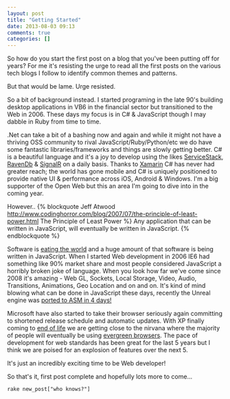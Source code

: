 ```yaml
---
layout: post
title: "Getting Started"
date: 2013-08-03 09:13
comments: true
categories: []
---
```


So how do you start the first post on a blog that you've been putting off for years? For me it's resisting the urge to read all the first posts on the various tech blogs I follow to identify common themes and patterns.

But that would be lame. Urge resisted.

So a bit of background instead. I started programing in the late 90's building desktop applications in VB6 in the financial sector but transitioned to the Web in 2006. These days my focus is in C# & JavaScript though I may dabble in Ruby from time to time. 

.Net can take a bit of a bashing now and again and while it might not have a thriving OSS community to rival JavaScript/Ruby/Python/etc we do have some fantastic libraries/frameworks and things are slowly getting better. C# is a beautiful language and it's a joy to develop using the likes [ServiceStack](https://github.com/ServiceStack/ServiceStack/wiki "ServiceStack"), [RavenDb](http://ravendb.net/ "RavenDb") & [SignalR](https://github.com/SignalR/SignalR "SignalR") on a daily basis. Thanks to [Xamarin](http://xamarin.com "Xamarin") C# has never had greater reach; the world has gone mobile and C# is uniquely positioned to provide native UI & performance across iOS, Android & Windows. I'm a big supporter of the Open Web but this an area I'm going to dive into in the coming year.

However..
{% blockquote Jeff Atwood http://www.codinghorror.com/blog/2007/07/the-principle-of-least-power.html The Principle of Least Power %}
Any application that can be written in JavaScript, will eventually be written in JavaScript.
{% endblockquote %}

Software is [eating the world](http://online.wsj.com/article/SB10001424053111903480904576512250915629460.html "Marc Andreessen on Why Software Is Eating The World") and a huge amount of that software is being written in JavaScript. When I started Web development in 2006 IE6 had something like 90% market share and most people considered JavaScript a horribly broken joke of language. When you look how far we've come since 2008 it's amazing - Web GL, Sockets, Local Storage, Video, Audio, Transitions, Animations, Geo Location and on and on. It's kind of mind blowing what can be done in JavaScript these days, recently the Unreal engine was [ported to ASM in 4 days!](https://blog.mozilla.org/blog/2013/03/27/mozilla-is-unlocking-the-power-of-the-web-as-a-platform-for-gaming/ "asm.js: it's really fast backwards compatible and now in the release version of firefox")

Microsoft have also started to take their browser seriously again committing to shortened release schedule and automatic updates. With XP finally coming to [end of life](http://www.microsoft.com/en-us/windows/endofsupport.aspx "Windows XP End Of Support") we are getting close to the nirvana where the majority of people will eventually be using [evergreen browsers](http://tomdale.net/2013/05/evergreen-browsers/ "Evergreen Browsers"). The pace of development for web standards has been great for the last 5 years but I think we are poised for an explosion of features over the next 5.

It's just an incredibly exciting time to be Web developer!

So that's it, first post complete and hopefully lots more to come...

<code>rake new_post["who knows?"]</code>